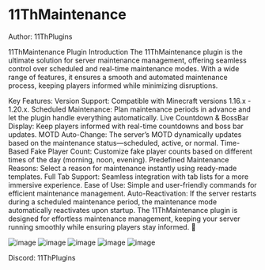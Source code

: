 # 11ThMaintenance
Author: 11ThPlugins


11ThMaintenance Plugin Introduction
The 11ThMaintenance plugin is the ultimate solution for server maintenance management, offering seamless control over scheduled and real-time maintenance modes. With a wide range of features, it ensures a smooth and automated maintenance process, keeping players informed while minimizing disruptions.

Key Features:
Version Support: Compatible with Minecraft versions 1.16.x - 1.20.x.
Scheduled Maintenance: Plan maintenance periods in advance and let the plugin handle everything automatically.
Live Countdown & BossBar Display: Keep players informed with real-time countdowns and boss bar updates.
MOTD Auto-Change: The server’s MOTD dynamically updates based on the maintenance status—scheduled, active, or normal.
Time-Based Fake Player Count: Customize fake player counts based on different times of the day (morning, noon, evening).
Predefined Maintenance Reasons: Select a reason for maintenance instantly using ready-made templates.
Full Tab Support: Seamless integration with tab lists for a more immersive experience.
Ease of Use: Simple and user-friendly commands for efficient maintenance management.
Auto-Reactivation: If the server restarts during a scheduled maintenance period, the maintenance mode automatically reactivates upon startup.
The 11ThMaintenance plugin is designed for effortless maintenance management, keeping your server running smoothly while ensuring players stay informed. 🚀

![image](https://github.com/user-attachments/assets/25d0e9d8-67a2-450d-8137-74402397ca0a)
![image](https://github.com/user-attachments/assets/64b2f543-7b42-43dd-8ca5-433a4ce8e9e7)
![image](https://github.com/user-attachments/assets/0a8f4ea0-9056-479e-b596-7e3cfa4f650e)
![image](https://github.com/user-attachments/assets/bf680556-d235-437f-86d4-23da6108cec1)
![image](https://github.com/user-attachments/assets/94c828c9-ace8-479e-b339-0c48d36d7017)


Discord: 11ThPlugins
